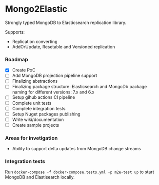 # Mongo2Elastic

Strongly typed MongoDB to Elasticsearch replication library.

Supports:
- Replication converting
- AddOrUpdate, Resetable and Versioned replication

### Roadmap

- [x] Create PoC
- [ ] Add MongoDB projection pipeline support
- [ ] Finalizing abstractions
- [ ] Finalizing package structure: Elasticsearch and MongoDb package naming for different versions: 7.x and 6.x
- [ ] Setup gihub actions CI pipeline
- [ ] Complete unit tests
- [ ] Complete integration tests
- [ ] Setup Nuget packages publishing
- [ ] Write wiki/documentation
- [ ] Create sample projects

### Areas for invetigation

- Ability to support delta updates from MongoDB change streams

### Integration tests

Run `docker-compose -f docker-compose.tests.yml -p m2e-test up` to start MongoDB and Elastisearch locally.
